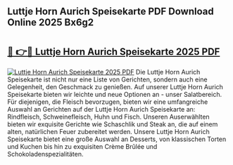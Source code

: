 ## Luttje Horn Aurich Speisekarte PDF Download Online 2025 Bx6g2

# <h2><a href="http://gca52l.nevu.top/?p=Luttje+Horn+Aurich+Speisekarte">🔗 👉🔴 Luttje Horn Aurich Speisekarte 2025 PDF</a></h2>

[![Luttje Horn Aurich Speisekarte 2025 PDF](https://i.imgur.com/dBaPXMq.png)](http://gca52l.nevu.top/?p=Luttje+Horn+Aurich+Speisekarte)
Die Luttje Horn Aurich Speisekarte ist nicht nur eine Liste von Gerichten, sondern auch eine Gelegenheit, den Geschmack zu genießen. Auf unserer Luttje Horn Aurich Speisekarte bieten wir leichte und neue Optionen an - unser Salatbereich. Für diejenigen, die Fleisch bevorzugen, bieten wir eine umfangreiche Auswahl an Gerichten auf der Luttje Horn Aurich Speisekarte an: Rindfleisch, Schweinefleisch, Huhn und Fisch. Unseren Auserwählten bieten wir exquisite Gerichte wie Schaschlik und Steak an, die auf einem alten, natürlichen Feuer zubereitet werden. Unsere Luttje Horn Aurich Speisekarte bietet eine große Auswahl an Desserts, von klassischen Torten und Kuchen bis hin zu exquisiten Crème Brûlée und Schokoladenspezialitäten.
